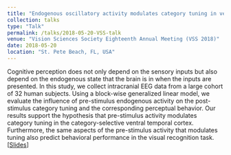 ```yaml
---
title: "Endogenous oscillatory activity modulates category tuning in ventral temporal cortex"
collection: talks
type: "Talk"
permalink: /talks/2018-05-20-VSS-talk
venue: "Vision Sciences Society Eighteenth Annual Meeting (VSS 2018)"
date: 2018-05-20
location: "St. Pete Beach, FL, USA"
---
```


Cognitive perception does not only depend on the sensory inputs but also depend on the endogenous state that the brain is in when the inputs are presented. In this study, we collect intracranial EEG data from a large cohort of 32 human subjects. Using a block-wise generalized linear model, we evaluate the influence of pre-stimulus endogenous activity on the post-stimulus category tuning and the corresponding perceptual behavior. Our results support the hypothesis that pre-stimulus activity modulates category tuning in the category-selective ventral temporal cortex. Furthermore, the same aspects of the pre-stimulus activity that modulates tuning also predict behavioral performance in the visual recognition task. [<ins>[Slides](/files/2018-VSS-slides.pdf)</ins>]
